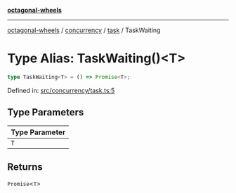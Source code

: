 [**octagonal-wheels**](../../../../../../README.md)

***

[octagonal-wheels](../../../../../../globals.md) / [concurrency](../../../README.md) / [task](../README.md) / TaskWaiting

# Type Alias: TaskWaiting()\<T\>

```ts
type TaskWaiting<T> = () => Promise<T>;
```

Defined in: [src/concurrency/task.ts:5](https://github.com/vrtmrz/octagonal-wheels/blob/main/src/concurrency/task.ts#L5)

## Type Parameters

| Type Parameter |
| ------ |
| `T` |

## Returns

`Promise`\<`T`\>
